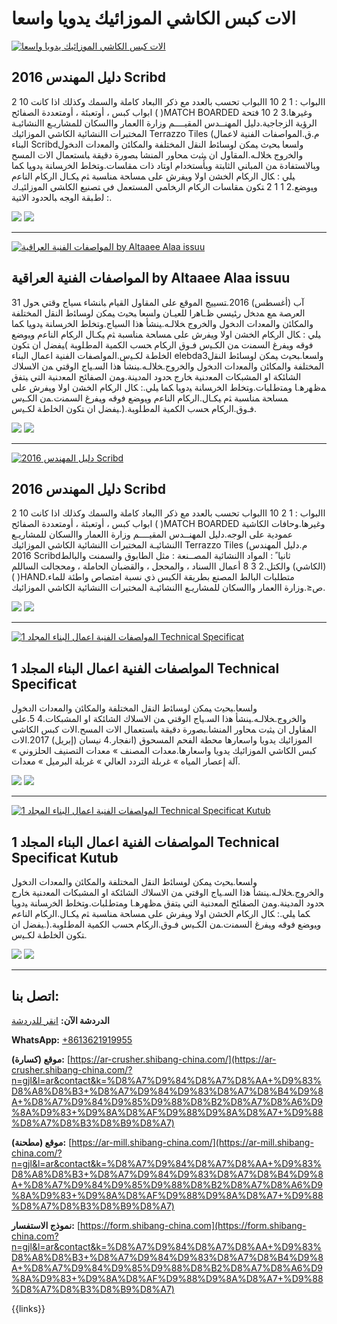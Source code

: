 # الات كبس الكاشي الموزائيك يدويا واسعا

<a href="https://swt.shibang-china.com/?n=gjl&l=ar&img&k=%D8%A7%D9%84%D8%A7%D8%AA+%D9%83%D8%A8%D8%B3+%D8%A7%D9%84%D9%83%D8%A7%D8%B4%D9%8A+%D8%A7%D9%84%D9%85%D9%88%D8%B2%D8%A7%D8%A6%D9%8A%D9%83+%D9%8A%D8%AF%D9%88%D9%8A%D8%A7+%D9%88%D8%A7%D8%B3%D8%B9%D8%A7" target="_blank">![الات كبس الكاشي الموزائيك يدويا واسعا](http://static.shibang-china.com/all-800x300/1330.jpg)</a>

## دليل المهندس 2016 Scribd
2 10 االبواب : 1 2 10 االبواب تحسب بالعدد مع ذكر االبعاد كاملة والسمك وكذلك اذا كانت ابواب كبس ، أوتعبئة ، أومتعددة الصفائح ( )MATCH BOARDED وغيرها.3 2 10 فتحة الرؤية الزجاجية.دليل المهنــدس المقيــــم وزارة االعمار واالسكان للمشاريـع االنشائيـة المختبرات االنشائية الكاشي الموزائيك Terrazzo Tiles (م.ق.المواصفات الفنية لاعمال البناء Scribdﻭﺍﺴﻌﺎ ﺒﺤﻴﺙ ﻴﻤﻜﻥ ﻟﻭﺴﺎﺌﻁ ﺍﻟﻨﻘل ﺍﻟﻤﺨﺘﻠﻔﺔ ﻭﺍﻟﻤﻜﺎﺌﻥ ﻭﺍﻟﻤﻌﺩﺍﺕ ﺍﻟﺩﺨﻭل ﻭﺍﻟﺨﺭﻭﺝ ﺨﻼﻟـﻪ.ﺍﻟﻤﻘﺎﻭل ﺍﻥ ﻴﺜﺒﺕ ﻤﺤﺎﻭﺭ ﺍﻟﻤﻨﺸﺎ ﺒﺼﻭﺭﺓ ﺩﻗﻴﻘﺔ ﺒﺎﺴﺘﻌﻤﺎل ﺍﻻﺕ ﺍﻟﻤﺴﺢ ﻭﺒﺎﻻﺴﺘﻔﺎﺩﺓ ﻤﻥ ﺍﻟﻤﺒﺎﻨﻲ ﺍﻟﺜﺎﺒﺘﺔ ﻭﺒﺄﺴﺘﺨﺩﺍﻡ ﺍﻭﺘﺎﺩ ﺫﺍﺕ ﻤﻘﺎﺴﺎﺕ.ﻭﺘﺨﻠﻁ ﺍﻟﺨﺭﺴﺎﻨﺔ ﻴﺩﻭﻴﺎ ﻜﻤﺎ ﻴﻠﻲ : ﻜﺎل ﺍﻟﺭﻜﺎﻡ ﺍﻟﺨﺸﻥ ﺍﻭﻻ ﻭﻴﻔﺭﺵ ﻋﻠﻰ ﻤﺴﺎﺤﺔ ﻤﻨﺎﺴﺒﺔ ﺜﻡ ﻴﻜـﺎل ﺍﻟﺭﻜﺎﻡ ﺍﻟﻨﺎﻋﻡ ﻭﻴﻭﻀﻊ.2 1 1 2 ﺘﻜﻭﻥ ﻤﻘﺎﺴﺎﺕ ﺍﻟﺭﻜﺎﻡ ﺍﻟﺭﺨﺎﻤﻲ ﺍﻟﻤﺴﺘﻌﻤل ﻓﻲ ﺘﺼﻨﻴﻊ ﺍﻟﻜﺎﺸﻲ ﺍﻟﻤﻭﺯﺍﺌﻴـﻙ ﻟﻁﺒﻘﺔ ﺍﻟﻭﺠﻪ ﺒﺎﻟﺤﺩﻭﺩ ﺍﻻﺘﻴﺔ :.


<a href="https://whatsapp.shibangsoft.com/WhatsApp.php" target="_blank" title="WhatsApp">![](http://static.shibang-china.com/icon/whatsapp.png)</a> <a href="https://swt.shibang-china.com/?n=gjl&l=ar&icon&k=%D8%A7%D9%84%D8%A7%D8%AA+%D9%83%D8%A8%D8%B3+%D8%A7%D9%84%D9%83%D8%A7%D8%B4%D9%8A+%D8%A7%D9%84%D9%85%D9%88%D8%B2%D8%A7%D8%A6%D9%8A%D9%83+%D9%8A%D8%AF%D9%88%D9%8A%D8%A7+%D9%88%D8%A7%D8%B3%D8%B9%D8%A7" target="_blank">![](http://static.shibang-china.com/icon/chat-ar.png)</a>

---

<a href="https://swt.shibang-china.com/?n=gjl&l=ar&img&k=%D8%A7%D9%84%D8%A7%D8%AA+%D9%83%D8%A8%D8%B3+%D8%A7%D9%84%D9%83%D8%A7%D8%B4%D9%8A+%D8%A7%D9%84%D9%85%D9%88%D8%B2%D8%A7%D8%A6%D9%8A%D9%83+%D9%8A%D8%AF%D9%88%D9%8A%D8%A7+%D9%88%D8%A7%D8%B3%D8%B9%D8%A7" target="_blank">![المواصفات الفنية العراقية by Altaaee Alaa issuu](http://static.shibang-china.com/all-800x300/552.jpg)</a>

## المواصفات الفنية العراقية by Altaaee Alaa issuu
31 آب (أغسطس) 2016.ﺘﺴﻴﻴﺞ ﺍﻟﻤﻭﻗﻊ ﻋﻠﻰ ﺍﻟﻤﻘﺎﻭل ﺍﻟﻘﻴﺎﻡ ﺒﺎﻨﺸﺎﺀ ﺴﻴﺎﺝ ﻭﻗﺘﻲ ﺤﻭل ﺍﻟﻌﺭﺼﺔ ﻤﻊ ﻤﺩﺨل ﺭﺌﻴﺴﻲ ﻅـﺎﻫﺭﺍ ﻟﻠﻌﻴـﺎﻥ ﻭﺍﺴﻌﺎ ﺒﺤﻴﺙ ﻴﻤﻜﻥ ﻟﻭﺴﺎﺌﻁ ﺍﻟﻨﻘل ﺍﻟﻤﺨﺘﻠﻔﺔ ﻭﺍﻟﻤﻜﺎﺌﻥ ﻭﺍﻟﻤﻌﺩﺍﺕ ﺍﻟﺩﺨﻭل ﻭﺍﻟﺨﺭﻭﺝ ﺨﻼﻟـﻪ.ﻴﻨﺸﺄ ﻫﺫﺍ ﺍﻟﺴﻴﺎﺝ.ﻭﺘﺨﻠﻁ ﺍﻟﺨﺭﺴﺎﻨﺔ ﻴﺩﻭﻴﺎ ﻜﻤﺎ ﻴﻠﻲ : ﻜﺎل ﺍﻟﺭﻜﺎﻡ ﺍﻟﺨﺸﻥ ﺍﻭﻻ ﻭﻴﻔﺭﺵ ﻋﻠﻰ ﻤﺴﺎﺤﺔ ﻤﻨﺎﺴﺒﺔ ﺜﻡ ﻴﻜـﺎل ﺍﻟﺭﻜﺎﻡ ﺍﻟﻨﺎﻋﻡ ﻭﻴﻭﻀﻊ ﻓﻭﻗﻪ ﻭﻴﻔﺭﻍ ﺍﻟﺴﻤﻨﺕ ﻤﻥ ﺍﻟﻜـﻴﺱ ﻓـﻭﻕ ﺍﻟﺭﻜﺎﻡ ﺤﺴﺏ ﺍﻟﻜﻤﻴﺔ ﺍﻟﻤﻁﻠﻭﺒﺔ )ﻴﻔﻀل ﺍﻥ ﺘﻜﻭﻥ ﺍﻟﺨﻠﻁﺔ ﻟﻜـﻴﺱ.ﺍﻟﻤﻭﺍﺼﻔﺎﺕ ﺍﻟﻔﻨﻴﺔ ﺍﻋﻤﺎل ﺍﻟﺒﻨﺎﺀ elebda3ﻭﺍﺴﻌﺎ.ﺒﺤﻴﺙ ﻴﻤﻜﻥ ﻟﻭﺴﺎﺌﻁ ﺍﻟﻨﻘل ﺍﻟﻤﺨﺘﻠﻔﺔ ﻭﺍﻟﻤﻜﺎﺌﻥ ﻭﺍﻟﻤﻌﺩﺍﺕ ﺍﻟﺩﺨﻭل ﻭﺍﻟﺨﺭﻭﺝ.ﺨﻼﻟـﻪ.ﻴﻨﺸﺄ ﻫﺫﺍ ﺍﻟﺴ.ﻴﺎﺝ ﺍﻟﻭﻗﺘﻲ ﻤﻥ ﺍﻻﺴﻼﻙ ﺍﻟﺸﺎﺌﻜﺔ ﺍﻭ ﺍﻟﻤﺸﺒﻜﺎﺕ ﺍﻟﻤﻌﺩﻨﻴﺔ ﺨﺎﺭﺝ ﺤﺩﻭﺩ ﺍﻟﻤﺩﻴﻨﺔ.ﻭﻤﻥ ﺍﻟﺼﻔﺎﺌﺢ ﺍﻟﻤﻌﺩﻨﻴﺔ ﺍﻟﺘﻲ ﻴﺘﻔﻕ ﻤﻅﻬﺭﻫ.ﺎ ﻭﻤﺘﻁﻠﺒﺎﺕ.ﻭﺘﺨﻠﻁ ﺍﻟﺨﺭﺴﺎﻨﺔ ﻴﺩﻭﻴﺎ ﻜﻤﺎ ﻴﻠﻲ.: ﻜﺎل ﺍﻟﺭﻜﺎﻡ ﺍﻟﺨﺸﻥ ﺍﻭﻻ ﻭﻴﻔﺭﺵ ﻋﻠﻰ ﻤﺴﺎﺤﺔ ﻤﻨﺎﺴﺒﺔ ﺜﻡ ﻴﻜـﺎل.ﺍﻟﺭﻜﺎﻡ ﺍﻟﻨﺎﻋﻡ ﻭﻴﻭﻀﻊ ﻓﻭﻗﻪ ﻭﻴﻔﺭﻍ ﺍﻟﺴﻤﻨﺕ.ﻤﻥ ﺍﻟﻜـﻴﺱ ﻓـﻭﻕ.ﺍﻟﺭﻜﺎﻡ ﺤﺴﺏ ﺍﻟﻜﻤﻴﺔ ﺍﻟﻤﻁﻠﻭﺒﺔ.(.ﻴﻔﻀل ﺍﻥ ﺘﻜﻭﻥ ﺍﻟﺨﻠﻁﺔ ﻟﻜـﻴﺱ.


<a href="https://whatsapp.shibangsoft.com/WhatsApp.php" target="_blank" title="WhatsApp">![](http://static.shibang-china.com/icon/whatsapp.png)</a> <a href="https://swt.shibang-china.com/?n=gjl&l=ar&icon&k=%D8%A7%D9%84%D8%A7%D8%AA+%D9%83%D8%A8%D8%B3+%D8%A7%D9%84%D9%83%D8%A7%D8%B4%D9%8A+%D8%A7%D9%84%D9%85%D9%88%D8%B2%D8%A7%D8%A6%D9%8A%D9%83+%D9%8A%D8%AF%D9%88%D9%8A%D8%A7+%D9%88%D8%A7%D8%B3%D8%B9%D8%A7" target="_blank">![](http://static.shibang-china.com/icon/chat-ar.png)</a>

---

<a href="https://swt.shibang-china.com/?n=gjl&l=ar&img&k=%D8%A7%D9%84%D8%A7%D8%AA+%D9%83%D8%A8%D8%B3+%D8%A7%D9%84%D9%83%D8%A7%D8%B4%D9%8A+%D8%A7%D9%84%D9%85%D9%88%D8%B2%D8%A7%D8%A6%D9%8A%D9%83+%D9%8A%D8%AF%D9%88%D9%8A%D8%A7+%D9%88%D8%A7%D8%B3%D8%B9%D8%A7" target="_blank">![دليل المهندس 2016 Scribd](http://static.shibang-china.com/all-800x300/801.jpg)</a>

## دليل المهندس 2016 Scribd
2 10 االبواب : 1 2 10 االبواب تحسب بالعدد مع ذكر االبعاد كاملة والسمك وكذلك اذا كانت ابواب كبس ، أوتعبئة ، أومتعددة الصفائح ( )MATCH BOARDED وغيرها.وحافات الكاشية عمودية على الوجه.دليل المهنــدس المقيــــم وزارة االعمار واالسكان للمشاريـع االنشائيـة المختبرات االنشائية الكاشي الموزائيك Terrazzo Tiles (م.دليل المهندس 2016 Scribdثانيا ً : المواد االنشائية المصــنعة : مثل الطابوق والسمنت والبالط (الكاشي) والكتل.2 3 8 أعمال االسناد ، والمحجل ، والقضبان الحاملة ، ومحجالت الساللم ( )HAND.متطلبات البالط المصنع بطريقة الكبس ذي نسبة امتصاص واطئة للماء ص≤.وزارة االعمار واالسكان للمشاريـع االنشائيـة المختبرات االنشائية الكاشي الموزائيك.


<a href="https://whatsapp.shibangsoft.com/WhatsApp.php" target="_blank" title="WhatsApp">![](http://static.shibang-china.com/icon/whatsapp.png)</a> <a href="https://swt.shibang-china.com/?n=gjl&l=ar&icon&k=%D8%A7%D9%84%D8%A7%D8%AA+%D9%83%D8%A8%D8%B3+%D8%A7%D9%84%D9%83%D8%A7%D8%B4%D9%8A+%D8%A7%D9%84%D9%85%D9%88%D8%B2%D8%A7%D8%A6%D9%8A%D9%83+%D9%8A%D8%AF%D9%88%D9%8A%D8%A7+%D9%88%D8%A7%D8%B3%D8%B9%D8%A7" target="_blank">![](http://static.shibang-china.com/icon/chat-ar.png)</a>

---

<a href="https://swt.shibang-china.com/?n=gjl&l=ar&img&k=%D8%A7%D9%84%D8%A7%D8%AA+%D9%83%D8%A8%D8%B3+%D8%A7%D9%84%D9%83%D8%A7%D8%B4%D9%8A+%D8%A7%D9%84%D9%85%D9%88%D8%B2%D8%A7%D8%A6%D9%8A%D9%83+%D9%8A%D8%AF%D9%88%D9%8A%D8%A7+%D9%88%D8%A7%D8%B3%D8%B9%D8%A7" target="_blank">![ﺍﻟﻤﻭﺍﺼﻔﺎﺕ ﺍﻟﻔﻨﻴﺔ ﺍﻋﻤﺎل ﺍﻟﺒﻨﺎﺀ  ﺍﻟﻤﺠﻠﺩ 1 Technical Specificat](http://static.shibang-china.com/all-800x300/546.jpg)</a>

## ﺍﻟﻤﻭﺍﺼﻔﺎﺕ ﺍﻟﻔﻨﻴﺔ ﺍﻋﻤﺎل ﺍﻟﺒﻨﺎﺀ  ﺍﻟﻤﺠﻠﺩ 1 Technical Specificat
ﻭﺍﺴﻌﺎ.ﺒﺤﻴﺙ ﻴﻤﻜﻥ ﻟﻭﺴﺎﺌﻁ ﺍﻟﻨﻘل ﺍﻟﻤﺨﺘﻠﻔﺔ ﻭﺍﻟﻤﻜﺎﺌﻥ ﻭﺍﻟﻤﻌﺩﺍﺕ ﺍﻟﺩﺨﻭل ﻭﺍﻟﺨﺭﻭﺝ.ﺨﻼﻟـﻪ.ﻴﻨﺸﺄ ﻫﺫﺍ ﺍﻟﺴ.ﻴﺎﺝ ﺍﻟﻭﻗﺘﻲ ﻤﻥ ﺍﻻﺴﻼﻙ ﺍﻟﺸﺎﺌﻜﺔ ﺍﻭ ﺍﻟﻤﺸﺒﻜﺎﺕ.4 5.ﻋﻠﻰ ﺍﻟﻤﻘﺎﻭل ﺍﻥ ﻴﺜﺒﺕ ﻤﺤﺎﻭﺭ ﺍﻟﻤﻨﺸﺎ.ﺒﺼﻭﺭﺓ ﺩﻗﻴﻘﺔ ﺒﺎﺴﺘﻌﻤﺎل ﺍﻻﺕ ﺍﻟﻤﺴﺢ.الات كبس الكاشي الموزائيك يدويا واسعارها محطة الفحم المسحوق (انفجار.4 نيسان (إبريل) 2017.الات كبس الكاشي الموزائيك يدويا واسعارها.معدات المصنف » معدات التصنيف الحلزوني » آلة إعصار المياه » غربلة التردد العالي » غربلة البرميل » معدات.


<a href="https://whatsapp.shibangsoft.com/WhatsApp.php" target="_blank" title="WhatsApp">![](http://static.shibang-china.com/icon/whatsapp.png)</a> <a href="https://swt.shibang-china.com/?n=gjl&l=ar&icon&k=%D8%A7%D9%84%D8%A7%D8%AA+%D9%83%D8%A8%D8%B3+%D8%A7%D9%84%D9%83%D8%A7%D8%B4%D9%8A+%D8%A7%D9%84%D9%85%D9%88%D8%B2%D8%A7%D8%A6%D9%8A%D9%83+%D9%8A%D8%AF%D9%88%D9%8A%D8%A7+%D9%88%D8%A7%D8%B3%D8%B9%D8%A7" target="_blank">![](http://static.shibang-china.com/icon/chat-ar.png)</a>

---

<a href="https://swt.shibang-china.com/?n=gjl&l=ar&img&k=%D8%A7%D9%84%D8%A7%D8%AA+%D9%83%D8%A8%D8%B3+%D8%A7%D9%84%D9%83%D8%A7%D8%B4%D9%8A+%D8%A7%D9%84%D9%85%D9%88%D8%B2%D8%A7%D8%A6%D9%8A%D9%83+%D9%8A%D8%AF%D9%88%D9%8A%D8%A7+%D9%88%D8%A7%D8%B3%D8%B9%D8%A7" target="_blank">![ﺍﻟﻤﻭﺍﺼﻔﺎﺕ ﺍﻟﻔﻨﻴﺔ ﺍﻋﻤﺎل ﺍﻟﺒﻨﺎﺀ  ﺍﻟﻤﺠﻠﺩ 1 Technical Specificat Kutub](http://static.shibang-china.com/all-800x300/401.jpg)</a>

## ﺍﻟﻤﻭﺍﺼﻔﺎﺕ ﺍﻟﻔﻨﻴﺔ ﺍﻋﻤﺎل ﺍﻟﺒﻨﺎﺀ  ﺍﻟﻤﺠﻠﺩ 1 Technical Specificat Kutub
ﻭﺍﺴﻌﺎ.ﺒﺤﻴﺙ ﻴﻤﻜﻥ ﻟﻭﺴﺎﺌﻁ ﺍﻟﻨﻘل ﺍﻟﻤﺨﺘﻠﻔﺔ ﻭﺍﻟﻤﻜﺎﺌﻥ ﻭﺍﻟﻤﻌﺩﺍﺕ ﺍﻟﺩﺨﻭل ﻭﺍﻟﺨﺭﻭﺝ.ﺨﻼﻟـﻪ.ﻴﻨﺸﺄ ﻫﺫﺍ ﺍﻟﺴ.ﻴﺎﺝ ﺍﻟﻭﻗﺘﻲ ﻤﻥ ﺍﻻﺴﻼﻙ ﺍﻟﺸﺎﺌﻜﺔ ﺍﻭ ﺍﻟﻤﺸﺒﻜﺎﺕ ﺍﻟﻤﻌﺩﻨﻴﺔ ﺨﺎﺭﺝ ﺤﺩﻭﺩ ﺍﻟﻤﺩﻴﻨﺔ.ﻭﻤﻥ ﺍﻟﺼﻔﺎﺌﺢ ﺍﻟﻤﻌﺩﻨﻴﺔ ﺍﻟﺘﻲ ﻴﺘﻔﻕ ﻤﻅﻬﺭﻫ.ﺎ ﻭﻤﺘﻁﻠﺒﺎﺕ.ﻭﺘﺨﻠﻁ ﺍﻟﺨﺭﺴﺎﻨﺔ ﻴﺩﻭﻴﺎ ﻜﻤﺎ ﻴﻠﻲ.: ﻜﺎل ﺍﻟﺭﻜﺎﻡ ﺍﻟﺨﺸﻥ ﺍﻭﻻ ﻭﻴﻔﺭﺵ ﻋﻠﻰ ﻤﺴﺎﺤﺔ ﻤﻨﺎﺴﺒﺔ ﺜﻡ ﻴﻜـﺎل.ﺍﻟﺭﻜﺎﻡ ﺍﻟﻨﺎﻋﻡ ﻭﻴﻭﻀﻊ ﻓﻭﻗﻪ ﻭﻴﻔﺭﻍ ﺍﻟﺴﻤﻨﺕ.ﻤﻥ ﺍﻟﻜـﻴﺱ ﻓـﻭﻕ.ﺍﻟﺭﻜﺎﻡ ﺤﺴﺏ ﺍﻟﻜﻤﻴﺔ ﺍﻟﻤﻁﻠﻭﺒﺔ.(.ﻴﻔﻀل ﺍﻥ ﺘﻜﻭﻥ ﺍﻟﺨﻠﻁﺔ ﻟﻜـﻴﺱ.

<a href="https://whatsapp.shibangsoft.com/WhatsApp.php" target="_blank" title="WhatsApp">![](http://static.shibang-china.com/icon/whatsapp.png)</a> <a href="https://swt.shibang-china.com/?n=gjl&l=ar&icon&k=%D8%A7%D9%84%D8%A7%D8%AA+%D9%83%D8%A8%D8%B3+%D8%A7%D9%84%D9%83%D8%A7%D8%B4%D9%8A+%D8%A7%D9%84%D9%85%D9%88%D8%B2%D8%A7%D8%A6%D9%8A%D9%83+%D9%8A%D8%AF%D9%88%D9%8A%D8%A7+%D9%88%D8%A7%D8%B3%D8%B9%D8%A7" target="_blank">![](http://static.shibang-china.com/icon/chat-ar.png)</a>

---
## اتصل بنا:

**الدردشة الآن:** [انقر للدردشة](https://swt.shibang-china.com?n=gjl&l=ar&contact&k=%D8%A7%D9%84%D8%A7%D8%AA+%D9%83%D8%A8%D8%B3+%D8%A7%D9%84%D9%83%D8%A7%D8%B4%D9%8A+%D8%A7%D9%84%D9%85%D9%88%D8%B2%D8%A7%D8%A6%D9%8A%D9%83+%D9%8A%D8%AF%D9%88%D9%8A%D8%A7+%D9%88%D8%A7%D8%B3%D8%B9%D8%A7)

**WhatsApp:**  [+8613621919955](https://whatsapp.shibangsoft.com/WhatsApp.php)

**موقع (كسارة):** [https://ar-crusher.shibang-china.com/](https://ar-crusher.shibang-china.com/?n=gjl&l=ar&contact&k=%D8%A7%D9%84%D8%A7%D8%AA+%D9%83%D8%A8%D8%B3+%D8%A7%D9%84%D9%83%D8%A7%D8%B4%D9%8A+%D8%A7%D9%84%D9%85%D9%88%D8%B2%D8%A7%D8%A6%D9%8A%D9%83+%D9%8A%D8%AF%D9%88%D9%8A%D8%A7+%D9%88%D8%A7%D8%B3%D8%B9%D8%A7)

**موقع (مطحنة):** [https://ar-mill.shibang-china.com/](https://ar-mill.shibang-china.com/?n=gjl&l=ar&contact&k=%D8%A7%D9%84%D8%A7%D8%AA+%D9%83%D8%A8%D8%B3+%D8%A7%D9%84%D9%83%D8%A7%D8%B4%D9%8A+%D8%A7%D9%84%D9%85%D9%88%D8%B2%D8%A7%D8%A6%D9%8A%D9%83+%D9%8A%D8%AF%D9%88%D9%8A%D8%A7+%D9%88%D8%A7%D8%B3%D8%B9%D8%A7)

**نموذج الاستفسار:** [https://form.shibang-china.com](https://form.shibang-china.com?n=gjl&l=ar&contact&k=%D8%A7%D9%84%D8%A7%D8%AA+%D9%83%D8%A8%D8%B3+%D8%A7%D9%84%D9%83%D8%A7%D8%B4%D9%8A+%D8%A7%D9%84%D9%85%D9%88%D8%B2%D8%A7%D8%A6%D9%8A%D9%83+%D9%8A%D8%AF%D9%88%D9%8A%D8%A7+%D9%88%D8%A7%D8%B3%D8%B9%D8%A7)

{{links}}
